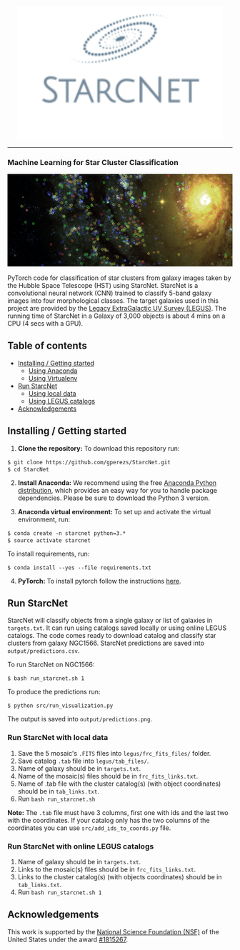 
<p align="center">
  <img width="460" height="300" src="logo.png">
</p>

----------------------------
### Machine Learning for Star Cluster Classification

![title_image](title_im.jpg)

PyTorch code for classification of star clusters from galaxy images
taken by the Hubble Space Telescope (HST) using StarcNet. 
StarcNet is a convolutional neural network (CNN) trained to classify
5-band galaxy images into four morphological classes. 
The target galaxies used in this project are provided by the [Legacy
ExtraGalactic UV Survey
(LEGUS)](https://archive.stsci.edu/prepds/legus/).
The running time of StarcNet in a Galaxy of 3,000
objects is about 4 mins on a CPU (4 secs with a GPU).


## Table of contents
* [Installing / Getting started](#installing-/-getting-started)
	* [Using Anaconda](#using-anaconda)
	* [Using Virtualenv](#using-virtualenv)
* [Run StarcNet](#run-starcnet)
	* [Using local data](#run-starcnet-with-local-data)
	* [Using LEGUS catalogs](#run-starcnet-with-online-legus-catalogs)
* [Acknowledgements](#acknowledgements)


## Installing / Getting started

1. **Clone the repository:** To download this repository run:
```
$ git clone https://github.com/gperezs/StarcNet.git
$ cd StarcNet
```
2. **Install Anaconda:** We recommend using the free [Anaconda Python
distribution](https://www.anaconda.com/download/), which provides an
easy way for you to handle package dependencies. Please be sure to
download the Python 3 version.

3. **Anaconda virtual environment:** To set up and activate the virtual environment,
run:
```
$ conda create -n starcnet python=3.*
$ source activate starcnet
```

To install requirements, run:
```
$ conda install --yes --file requirements.txt 
```

4. **PyTorch:** To install pytorch follow the instructions [here](https://pytorch.org/).

## Run StarcNet

StarcNet will classify objects from a single galaxy or list of
galaxies in `targets.txt`. 
It can run using catalogs saved locally or using online LEGUS
catalogs. 
The code comes ready to download catalog and classify star clusters
from galaxy NGC1566. 
StarcNet predictions are
saved into `output/predictions.csv`.


To run StarcNet on NGC1566:

```
$ bash run_starcnet.sh 1
```

To produce the predictions run:
```
$ python src/run_visualization.py
```

The output is saved into `output/predictions.png`.


### Run StarcNet with local data

1. Save the 5 mosaic's `.FITS` files into `legus/frc_fits_files/` folder.
2. Save catalog `.tab` file into `legus/tab_files/`.
3. Name of galaxy should be in `targets.txt`.
4. Name of the mosaic(s) files should be in `frc_fits_links.txt`.
5. Name of .tab file with the cluster catalog(s) (with object coordinates) should be in `tab_links.txt`.
6. Run `bash run_starcnet.sh`

**Note:** The `.tab` file must have 3 columns, first one with ids and the last two with the coordinates. If your catalog only has the two columns of the coordinates you can use `src/add_ids_to_coords.py` file.

### Run StarcNet with online LEGUS catalogs

1. Name of galaxy should be in `targets.txt`.
2. Links to the mosaic(s) files should be in `frc_fits_links.txt`.
3. Links to the cluster catalog(s) (with objects coordinates) should be in `tab_links.txt`.
4. Run `bash run_starcnet.sh 1`

## Acknowledgements

This work is supported by the [National Science Foundation (NSF)](https://nsf.gov/index.jsp) of the United States under the award [\#1815267](https://nsf.gov/awardsearch/showAward?AWD_ID=1815267).
